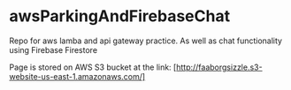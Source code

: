 # awsParkingAndFirebaseChat
Repo for aws lamba and api gateway practice. As well as chat functionality using Firebase Firestore

Page is stored on AWS S3 bucket at the link: [http://faaborgsizzle.s3-website-us-east-1.amazonaws.com/]
